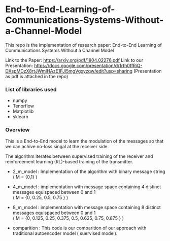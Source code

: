 # End-to-End-Learning-of-Communications-Systems-Without-a-Channel-Model

This repo is the implementation of research paper: End-to-End Learning of Communications Systems Without a Channel Model

Link to the Paper: https://arxiv.org/pdf/1804.02276.pdf
Link to our Presentation: https://docs.google.com/presentation/d/1rth0ffRiQ-DXspMDzX8rtJWmlHAzE1FJl5mgVgxyzqw/edit?usp=sharing
(Presentation as pdf is attached in the repo)

### List of libraries used

- numpy
- Tenorflow
- Matplotlib
- sklearn

### Overview

This is a End-to-End model to learn the modulation of the messages so that we can achive no-loss singal at the receiver side.

The algorithm iterates between supervised training of the receiver and reinforcement learning (RL)-based training of the transmitter.

- 2_m_model : Implementation of the algorithm with binary message string ( M = {0,1} )

- 4_m_model : implementation with message space containing 4 distinct messages equispaced between 0 and 1 <br>
( M = {0, 0.25, 0.5, 0.75 } )

- 8_m_model : implementation with message space containing 8 distinct messages equispaced between 0 and 1 <br>
( M = {0, 0.125, 0.25, 0.375, 0.5, 0.625, 0.75, 0.875 } )

- comparition : This code is our comparition of our approach with traditional autoencoder model ( suervised model).

